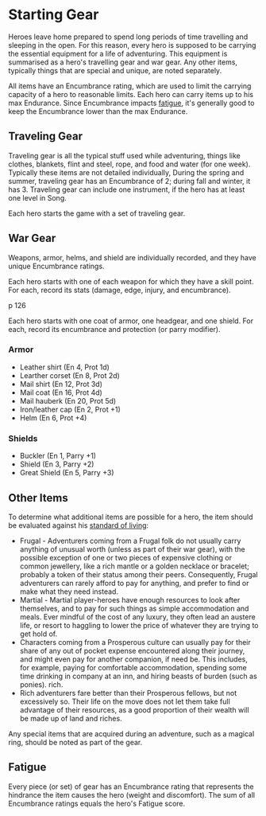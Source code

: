 # Starting Gear

Heroes leave home prepared to spend long periods of time travelling and sleeping in the open. For this reason, every hero is supposed to be carrying the essential equipment for a life of adventuring. This equipment is summarised as a hero's travelling gear and war gear. Any other items, typically things that are special and unique, are noted separately.

All items have an Encumbrance rating, which are used to limit the carrying capacity of a hero to reasonable limits.  Each hero can carry items up to his max Endurance.  Since Encumbrance impacts [fatigue](fatigue.md), it's generally good to keep the Encumbrance lower than the max Endurance.

## Traveling Gear

Traveling gear is all the typical stuff used while adventuring, things like clothes, blankets, flint and steel, rope, and food and water (for one week).  Typically these items are not detailed individually,  During the spring and summer, traveling gear has an Encumbrance of 2; during fall and winter, it has 3.  Traveling gear can include one instrument, if the hero has at least one level in Song.

Each hero starts the game with a set of traveling gear.

## War Gear

Weapons, armor, helms, and shield are individually recorded, and they have unique Encumbrance ratings.

Each hero starts with one of each weapon for which they have a skill point.  For each, record its stats (damage, edge, injury, and encumbrance).


p 126

Each hero starts with one coat of armor, one headgear, and one shield.  For each, record its encumbrance and protection (or parry modifier).

### Armor

* Leather shirt (En 4, Prot 1d)
* Learther corset (En 8, Prot 2d)
* Mail shirt (En 12, Prot 3d)
* Mail coat (En 16, Prot 4d)
* Mail hauberk (En 20, Prot 5d)
* Iron/leather cap (En 2, Prot +1)
* Helm (En 6, Prot +4)

### Shields

* Buckler (En 1, Parry +1)
* Shield (En 3, Parry +2)
* Great Shield (En 5, Parry +3)

## Other Items

To determine what additional items are possible for a hero, the item should be evaluated against his [standard of living](standard-of-living.md):

* Frugal - Adventurers coming from a Frugal folk do not usually carry anything of unusual worth (unless as part of their war gear), with the possible exception of one or two pieces of expensive clothing or common jewellery, like a rich mantle or a golden necklace or bracelet; probably a token of their status among their peers. Consequently, Frugal adventurers can rarely afford to pay for anything, and prefer to find or make what they need instead.
* Martial - Martial player-heroes have enough resources to look after themselves, and to pay for such things as simple accommodation and meals. Ever mindful of the cost of any luxury, they often lead an austere life, or resort to haggling to lower the price of whatever they are trying to get hold of.
* Characters coming from a Prosperous culture can usually pay for their share of any out of pocket expense encountered along their journey, and might even pay for another companion, if need be. This includes, for example, paying for comfortable accommodation, spending some time drinking in company at an inn, and hiring beasts of burden (such as ponies). 
rich.
* Rich adventurers fare better than their Prosperous fellows, but not excessively so. Their life on the move does not let them take full advantage of their resources, as a good proportion of their wealth will be made up of land and riches.

Any special items that are acquired during an adventure, such as a magical ring, should be noted as part of the gear.

## Fatigue

Every piece (or set) of gear has an Encumbrance rating that represents the hindrance the item causes the hero (weight and discomfort).  The sum of all Encumbrance ratings equals the hero's Fatigue score.
